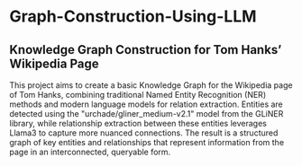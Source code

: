 # Graph-Construction-Using-LLM
## Knowledge Graph Construction for Tom Hanks’ Wikipedia Page 
This project aims to create a basic Knowledge Graph for the Wikipedia page of Tom Hanks, combining traditional Named Entity Recognition (NER) methods and modern language models for relation extraction. Entities are detected using the "urchade/gliner_medium-v2.1" model from the GLiNER library, while relationship extraction between these entities leverages Llama3 to capture more nuanced connections. The result is a structured graph of key entities and relationships that represent information from the page in an interconnected, queryable form.